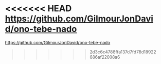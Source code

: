<<<<<<< HEAD
https://github.com/GilmourJonDavid/ono-tebe-nado
=======
https://github.com/GilmourJonDavid/ono-tebe-nado
>>>>>>> 2d3c6c4788ffa137d7fd78d18922686af22008a6
